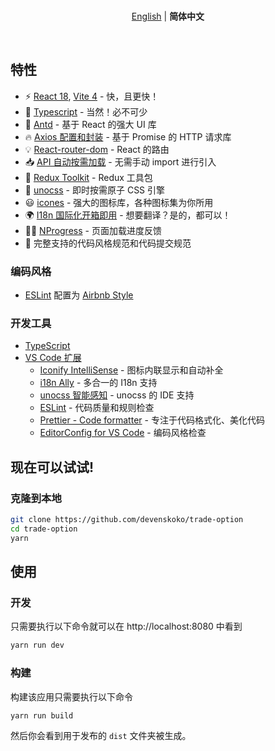 <br>

<p align='center'>
<a href="https://github.com/devenskoko/react-templete/blob/main/README.md">English</a> | <b>简体中文</b>
</p>

<br>

## 特性

- ⚡️ [React 18](https://github.com/vuejs/core), [Vite 4](https://github.com/vitejs/vite) - 快，且更快！
- 💪 [Typescript](https://www.typescriptlang.org/) - 当然！必不可少
- 🎉 [Antd](https://ant.design) - 基于 React 的强大 UI 库
- 🔥 [Axios 配置和封装](https://github.com/axios/axios) - 基于 Promise 的 HTTP 请求库
- 💡 [React-router-dom](https://reactrouter.com/en/main) - React 的路由
- 📥 [API 自动按需加载](https://github.com/antfu/unplugin-auto-import) - 无需手动 import 进行引入
- 🍍 [Redux Toolkit](https://redux-toolkit.js.org/) - Redux 工具包
- 🎨 [unocss](https://unocss.dev/) - 即时按需原子 CSS 引擎
- 😃 [icones](https://github.com/antfu/unplugin-icons) - 强大的图标库，各种图标集为你所用
- 🌍 [I18n 国际化开箱即用](./locales) - 想要翻译？是的，都可以！
- 👩‍🎨 [NProgress](https://github.com/rstacruz/nprogress) - 页面加载进度反馈
- 🔑 完整支持的代码风格规范和代码提交规范

### 编码风格

- [ESLint](https://eslint.org/) 配置为 [Airbnb Style](https://github.com/airbnb/javascript)

### 开发工具

- [TypeScript](https://www.typescriptlang.org/)
- [VS Code 扩展](./.vscode/extensions.json)
  - [Iconify IntelliSense](https://marketplace.visualstudio.com/items?itemName=antfu.iconify) - 图标内联显示和自动补全
  - [i18n Ally](https://marketplace.visualstudio.com/items?itemName=lokalise.i18n-ally) - 多合一的 I18n 支持
  - [unocss 智能感知](https://unocss.dev/integrations/vscode) - unocss 的 IDE 支持
  - [ESLint](https://marketplace.visualstudio.com/items?itemName=dbaeumer.vscode-eslint) - 代码质量和规则检查
  - [Prettier - Code formatter](https://marketplace.visualstudio.com/items?itemName=esbenp.prettier-vscode) - 专注于代码格式化、美化代码
  - [EditorConfig for VS Code](https://marketplace.visualstudio.com/items?itemName=EditorConfig.EditorConfig) - 编码风格检查

## 现在可以试试!

### 克隆到本地

```bash
git clone https://github.com/devenskoko/trade-option
cd trade-option
yarn
```

## 使用

### 开发

只需要执行以下命令就可以在 http://localhost:8080 中看到

```bash
yarn run dev
```

### 构建

构建该应用只需要执行以下命令

```bash
yarn run build
```

然后你会看到用于发布的 `dist` 文件夹被生成。
